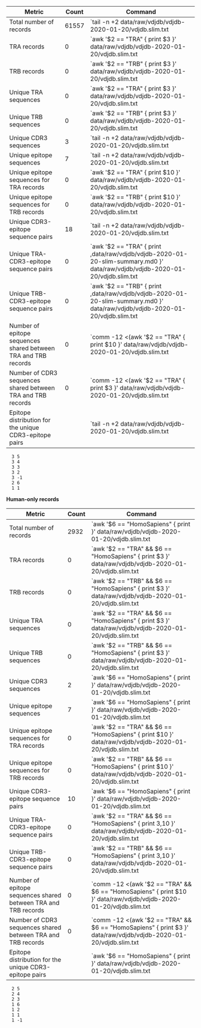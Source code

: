 
| Metric                                                         | Count                                                                                                                                       | Command                                                                                                                                        |
|----------------------------------------------------------------|---------------------------------------------------------------------------------------------------------------------------------------------|------------------------------------------------------------------------------------------------------------------------------------------------|
| Total number of records                                        | 61557                                                                                                         | `tail -n +2 data/raw/vdjdb/vdjdb-2020-01-20/vdjdb.slim.txt  |  wc -l`                                                                                                         |
| TRA records                                                    | 0                                                                                     | `awk '$2 == "TRA" { print $3 }' data/raw/vdjdb/vdjdb-2020-01-20/vdjdb.slim.txt | wc -l`                                                                                     |
| TRB records                                                    | 0                                                                                     | `awk '$2 == "TRB" { print $3 }' data/raw/vdjdb/vdjdb-2020-01-20/vdjdb.slim.txt | wc -l`                                                                                     |
| Unique TRA sequences                                           | 0                                                                           | `awk '$2 == "TRA" { print $3 }' data/raw/vdjdb/vdjdb-2020-01-20/vdjdb.slim.txt | sort -u | wc -l`                                                                           |
| Unique TRB sequences                                           | 0                                                                           | `awk '$2 == "TRB" { print $3 }' data/raw/vdjdb/vdjdb-2020-01-20/vdjdb.slim.txt | sort -u | wc -l`                                                                           |
| Unique CDR3 sequences                                          | 3                                                                                     | `tail -n +2 data/raw/vdjdb/vdjdb-2020-01-20/vdjdb.slim.txt | cut -f3 | sort -u | wc -l`                                                                                       |
| Unique epitope sequences                                       | 7                                                                                    | `tail -n +2 data/raw/vdjdb/vdjdb-2020-01-20/vdjdb.slim.txt | cut -f10 | sort -u | wc -l`                                                                                      |
| Unique epitope sequences for TRA records                       | 0                                                                          | `awk '$2 == "TRA" { print $10 }' data/raw/vdjdb/vdjdb-2020-01-20/vdjdb.slim.txt | sort -u | wc -l`                                                                          |
| Unique epitope sequences for TRB records                       | 0                                                                          | `awk '$2 == "TRB" { print $10 }' data/raw/vdjdb/vdjdb-2020-01-20/vdjdb.slim.txt | sort -u | wc -l`                                                                          |
| Unique CDR3-epitope sequence pairs                             | 18                                                                         | `tail -n +2 data/raw/vdjdb/vdjdb-2020-01-20/vdjdb.slim.txt | cut -d $'\t' -f3,10 | sort -u | wc -l`                                                                           |
| Unique TRA-CDR3-epitope sequence pairs                         | 0                                                                       | `awk '$2 == "TRA" { print ,data/raw/vdjdb/vdjdb-2020-01-20-slim-summary.md0 }' data/raw/vdjdb/vdjdb-2020-01-20/vdjdb.slim.txt | sort -u | wc -l`                                                                        |
| Unique TRB-CDR3-epitope sequence pairs                         | 0                                                                       | `awk '$2 == "TRB" { print ,data/raw/vdjdb/vdjdb-2020-01-20-slim-summary.md0 }' data/raw/vdjdb/vdjdb-2020-01-20/vdjdb.slim.txt | sort -u | wc -l`                                                                        |
| Number of epitope sequences shared between TRA and TRB records | 0   | `comm -12 <(awk '$2 == "TRA" { print $10 }' data/raw/vdjdb/vdjdb-2020-01-20/vdjdb.slim.txt | sort -u) <(awk '$2 == "TRB" { print $10 }' data/raw/vdjdb/vdjdb-2020-01-20/vdjdb.slim.txt | sort -u) | wc -l` |
| Number of CDR3 sequences shared between TRA and TRB records    | 0     | `comm -12 <(awk '$2 == "TRA" { print $3 }' data/raw/vdjdb/vdjdb-2020-01-20/vdjdb.slim.txt | sort -u) <(awk '$2 == "TRB" { print $3 }' data/raw/vdjdb/vdjdb-2020-01-20/vdjdb.slim.txt | sort -u) | wc -l`   |
| Epitope distribution for the unique CDR3-epitope pairs         |                                 | `tail -n +2 data/raw/vdjdb/vdjdb-2020-01-20/vdjdb.slim.txt | cut -d $'\t' -f3,10 | sort -u | cut -f2 | sort | uniq -c | sort -nr | head -20`                                  |

      3 5
      3 4
      3 3
      3 2
      3 -1
      2 6
      1 1

**Human-only records**

| Metric                                                             | Count                                                                                                                                                                          | Command                                                                                                                                                                                                 |
|--------------------------------------------------------------------|--------------------------------------------------------------------------------------------------------------------------------------------------------------------------------|---------------------------------------------------------------------------------------------------------------------------------------------------------------------------------------------------------|
|   Total number of records                                          | 2932                                                                                                                  | `awk '$6 == "HomoSapiens" { print }' data/raw/vdjdb/vdjdb-2020-01-20/vdjdb.slim.txt |  wc -l`                                                                                                                                         |
|   TRA records                                                      | 0                                                                                                 | `awk '$2 == "TRA" && $6 == "HomoSapiens"  { print $3 }' data/raw/vdjdb/vdjdb-2020-01-20/vdjdb.slim.txt | wc -l`                                                                                                                     |
|   TRB records                                                      | 0                                                                                                | `awk '$2 == "TRB" && $6 == "HomoSapiens"  { print $3 }' data/raw/vdjdb/vdjdb-2020-01-20/vdjdb.slim.txt | wc -l`                                                                                                                     |
|   Unique TRA sequences                                             | 0                                                                                      | `awk '$2 == "TRA" && $6 == "HomoSapiens"  { print $3 }' data/raw/vdjdb/vdjdb-2020-01-20/vdjdb.slim.txt | sort -u | wc -l`                                                                                                           |
|   Unique TRB sequences                                             | 0                                                                                      | `awk '$2 == "TRB" && $6 == "HomoSapiens"  { print $3 }' data/raw/vdjdb/vdjdb-2020-01-20/vdjdb.slim.txt | sort -u | wc -l`                                                                                                           |
|   Unique CDR3 sequences                                            | 2                                                                                               | `awk '$6 == "HomoSapiens" { print }' data/raw/vdjdb/vdjdb-2020-01-20/vdjdb.slim.txt | cut -f3 | sort -u | wc -l`                                                                                                                      |
|   Unique epitope sequences                                         | 7                                                                                              | `awk '$6 == "HomoSapiens" { print }' data/raw/vdjdb/vdjdb-2020-01-20/vdjdb.slim.txt | cut -f10 | sort -u | wc -l`                                                                                                                     |
|   Unique epitope sequences for TRA records                         | 0                                                                                      | `awk '$2 == "TRA" && $6 == "HomoSapiens" { print $10 }' data/raw/vdjdb/vdjdb-2020-01-20/vdjdb.slim.txt | sort -u | wc -l`                                                                                                           |
|   Unique epitope sequences for TRB records                         | 0                                                                                      | `awk '$2 == "TRB" && $6 == "HomoSapiens" { print $10 }' data/raw/vdjdb/vdjdb-2020-01-20/vdjdb.slim.txt | sort -u | wc -l`                                                                                                           |
|   Unique CDR3-epitope sequence pairs                               | 10                                                                                   | `awk '$6 == "HomoSapiens" { print }' data/raw/vdjdb/vdjdb-2020-01-20/vdjdb.slim.txt | cut -d $'\t' -f3,10 | sort -u | wc -l`                                                                                                          |
|   Unique TRA-CDR3-epitope sequence pairs                           | 0                                                                                   | `awk '$2 == "TRA" && $6 == "HomoSapiens" { print $3,$10 }' data/raw/vdjdb/vdjdb-2020-01-20/vdjdb.slim.txt | sort -u | wc -l`                                                                                                       |
|   Unique TRB-CDR3-epitope sequence pairs                           | 0                                                                                   | `awk '$2 == "TRB" && $6 == "HomoSapiens" { print $3,$10 }' data/raw/vdjdb/vdjdb-2020-01-20/vdjdb.slim.txt | sort -u | wc -l`                                                                                                       |
|   Number of epitope sequences shared between TRA and TRB records   | 0|`comm -12 <(awk '$2 == "TRA" && $6 == "HomoSapiens" { print $10 }' data/raw/vdjdb/vdjdb-2020-01-20/vdjdb.slim.txt | sort -u) <(awk '$2 == "TRB" && $6 == "HomoSapiens" { print $10 }' data/raw/vdjdb/vdjdb-2020-01-20/vdjdb.slim.txt | sort -u) | wc -l`   |
|   Number of CDR3 sequences shared between TRA and TRB records      | 0|`comm -12 <(awk '$2 == "TRA" && $6 == "HomoSapiens" { print $3 }' data/raw/vdjdb/vdjdb-2020-01-20/vdjdb.slim.txt | sort -u) <(awk '$2 == "TRB" && $6 == "HomoSapiens" { print $3 }' data/raw/vdjdb/vdjdb-2020-01-20/vdjdb.slim.txt | sort -u) | wc -l`     |
|   Epitope distribution for the unique CDR3-epitope pairs           |                             | `awk '$6 == "HomoSapiens" { print }' data/raw/vdjdb/vdjdb-2020-01-20/vdjdb.slim.txt | cut -d $'\t' -f3,10 | sort -u | cut -f2 | sort | uniq -c | sort -nr | head -20`                                                                 |

      2 5
      2 4
      2 3
      1 6
      1 2
      1 1
      1 -1

